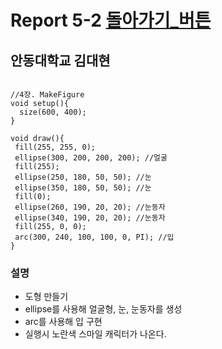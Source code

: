 # Report 5-2 [돌아가기_버튼](https://github.com/GomWoong/processing/blob/master/README.md)
## 안동대학교 김대현 
```

//4장. MakeFigure
void setup(){
  size(600, 400);
}

void draw(){
 fill(255, 255, 0);
 ellipse(300, 200, 200, 200); //얼굴
 fill(255);
 ellipse(250, 180, 50, 50); //눈
 ellipse(350, 180, 50, 50); //눈
 fill(0);
 ellipse(260, 190, 20, 20); //눈동자
 ellipse(340, 190, 20, 20); //눈동자
 fill(255, 0, 0);
 arc(300, 240, 100, 100, 0, PI); //입
}

```
### 설명
* 도형 만들기
* ellipse를 사용해 얼굴형, 눈, 눈동자를 생성
* arc를 사용해 입 구현
* 실행시 노란색 스마일 캐릭터가 나온다.
